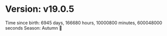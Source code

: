# Version: v19.0.5
Time since birth: 6945 days, 166680 hours, 10000800 minutes, 600048000 seconds
Season: Autumn 🍁
